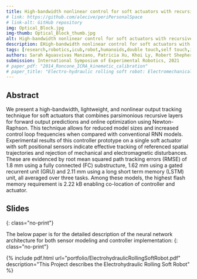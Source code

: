 ```yaml
---
title: High-bandwidth nonlinear control for soft actuators with recursive network models
# link: https://github.com/alecive/periPersonalSpace
# link-alt: GitHub repository
img: Optical_Block.jpg
img-thumb: Optical_Block_thumb.jpg
alt: High-bandwidth nonlinear control for soft actuators with recursive network models
description: EHigh-bandwidth nonlinear control for soft actuators with recursive network models
tags: [research,robotics,icub,robot,humanoids,double touch,self touch,inverse kinematics,denavit-hartenberg,dh parameters,ipopt,optimization,cognitive robotics,body representations,icra,icra 2014,body schema,open source,github]
authors: Sarah Aguasvivas Manzano, Patricia Xu, Khoi Ly, Robert Shepherd and Nikolaus Correll
submission: International Symposium of Experimental Robotics, 2021
# paper_pdf: "2014_Roncone_ICRA_kinematic_calibration"
# paper_title: "Electro-hydraulic rolling soft robot: Electromechanical Design, hybrid dynamic modeling, and model predictive control"
---
```

## Abstract

We present a high-bandwidth, lightweight, and nonlinear output tracking
technique for soft actuators that combines parsimonious recursive layers for forward
output predictions and online optimization using Newton-Raphson. This technique
allows for reduced model sizes and increased control loop frequencies when compared with conventional RNN models. Experimental results of this controller prototype on a single soft actuator with soft positional sensors indicate effective tracking
of referenced spatial trajectories and rejection of mechanical and electromagnetic
disturbances. These are evidenced by root mean squared path tracking errors (RMSE)
of 1.8 mm using a fully connected (FC) substructure, 1.62 mm using a gated recurrent
unit (GRU) and 2.11 mm using a long short term memory (LSTM) unit, all averaged
over three tasks. Among these models, the highest flash memory requirement is
2.22 kB enabling co-location of controller and actuator.


## Slides
{: class="no-print"}

The below paper is for the detailed description of the neural network architecture for both sensor modeling and controller implementation:
{: class="no-print"}

{% include pdf.html url="portfolio/ElectrohydraulicRollingSoftRobot.pdf" description="This Project describes the Electrohydraulic Rolling Soft Robot" %}